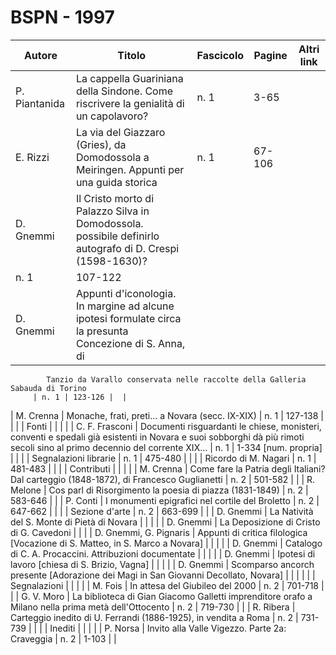 # BSPN - 1997

| Autore        | Titolo                                                                                                   | Fascicolo | Pagine | Altri link |
|---------------|----------------------------------------------------------------------------------------------------------|-----------|--------|------------|
| P. Piantanida | La cappella Guariniana della Sindone. Come riscrivere la genialità di un capolavoro?                     | n. 1      | 3-65   |            |
| E. Rizzi      | La via del Giazzaro (Gries), da Domodossola a Meiringen. Appunti per una guida storica                   | n. 1      | 67-106 |            |
| D. Gnemmi     | Il Cristo morto di Palazzo Silva in Domodossola. possibile definirlo autografo di D. Crespi (1598-1630)? 
| n. 1          | 107-122                                                                                                  |           |
| D. Gnemmi     | Appunti d'iconologia. In margine ad alcune ipotesi formulate circa la presunta Concezione di S. Anna, di 

            Tanzio da Varallo conservata nelle raccolte della Galleria Sabauda di Torino
         | n. 1 | 123-126 |  |

| M. Crenna | Monache, frati, preti... a Novara (secc. IX-XIX) | n. 1 | 127-138 | |
| | Fonti | | | |
| C. F. Frasconi | Documenti risguardanti le chiese, monisteri, conventi e spedali già esistenti in Novara e suoi
sobborghi dà più rimoti secoli sino al primo decennio del corrente XIX...
| n. 1 | 1-334 [num. propria] | |
| | Segnalazioni librarie | n. 1 | 475-480 | |
| | Ricordo di M. Nagari | n. 1 | 481-483 | |
| | Contributi | | | |
| M. Crenna | Come fare la Patria degli Italiani? Dal carteggio (1848-1872), di Francesco Guglianetti | n. 2 | 501-582 | |
| R. Melone | Cos parl di Risorgimento la poesia di piazza (1831-1849) | n. 2 | 583-646 | |
| P. Conti | I monumenti epigrafici nel cortile del Broletto | n. 2 | 647-662 | |
| | Sezione d'arte | n. 2 | 663-699 | |
| D. Gnemmi | La Natività del S. Monte di Pietà di Novara | | | |
| D. Gnemmi | La Deposizione di Cristo di G. Cavedoni | | |
| D. Gnemmi, G. Pignaris | Appunti di critica filologica [Vocazione di S. Matteo, in S. Marco a Novara] | | | |
| D. Gnemmi | Catalogo di C. A. Procaccini. Attribuzioni documentate | | | |
| D. Gnemmi | Ipotesi di lavoro [chiesa di S. Brizio, Vagna] | | | |
| D. Gnemmi | Scomparso ancorch presente [Adorazione dei Magi in San Giovanni Decollato, Novara] | | | |
| | Segnalazioni | | | |
| M. Fois | In attesa del Giubileo del 2000 | n. 2 | 701-718 | |
| G. V. Moro | La biblioteca di Gian Giacomo Galletti imprenditore orafo a Milano nella prima metà dell'Ottocento
| n. 2 | 719-730 | |
| R. Ribera | Carteggio inedito di U. Ferrandi (1886-1925), in vendita a Roma | n. 2 | 731-739 | |
| | Inediti | | | |
| P. Norsa | Invito alla Valle Vigezzo. Parte 2a: Craveggia | n. 2 | 1-103 | |
